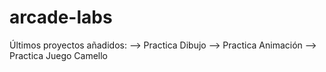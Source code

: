 # arcade-labs
Últimos proyectos añadidos:
--> Practica Dibujo
--> Practica Animación
--> Practica Juego Camello
